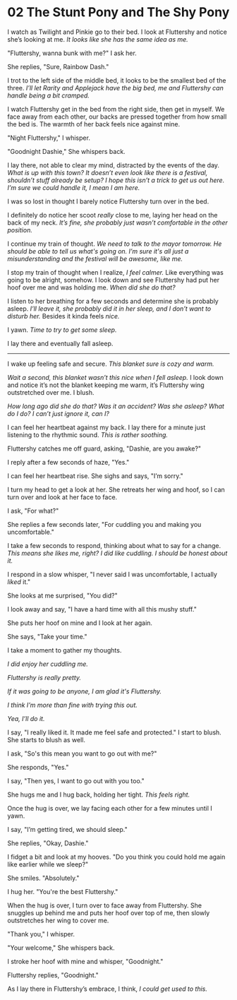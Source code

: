 # 02 The Stunt Pony and The Shy Pony

I watch as Twilight and Pinkie go to their bed. I look at Fluttershy and notice she’s looking at me. *It looks like she has the same idea as me.*

"Fluttershy, wanna bunk with me?" I ask her.

She replies, "Sure, Rainbow Dash."

I trot to the left side of the middle bed, it looks to be the smallest bed of the three. *I’ll let Rarity and Applejack have the big bed, me and Fluttershy can handle being a bit cramped.*

I watch Fluttershy get in the bed from the right side, then get in myself. We face away from each other, our backs are pressed together from how small the bed is. The warmth of her back feels nice against mine.

"Night Fluttershy," I whisper.

"Goodnight Dashie," She whispers back.

I lay there, not able to clear my mind, distracted by the events of the day. *What is up with this town? It doesn’t even look like there is a festival, shouldn’t stuff already be setup? I hope this isn’t a trick to get us out here. I’m sure we could handle it, I mean I am here.*

I was so lost in thought I barely notice Fluttershy turn over in the bed.

I definitely do notice her scoot *really* close to me, laying her head on the back of my neck. *It’s fine, she probably just wasn’t comfortable in the other position.*

I continue my train of thought. *We need to talk to the mayor tomorrow. He should be able to tell us what's going on. I’m sure it's all just a misunderstanding and the festival will be awesome, like me.*

I stop my train of thought when I realize, *I feel calmer.* Like everything was going to be alright, somehow. I look down and see Fluttershy had put her hoof over me and was holding me. *When did she do that?*

I listen to her breathing for a few seconds and determine she is probably asleep. *I’ll leave it, she probably did it in her sleep, and I don’t want to disturb her.* Besides it kinda feels *nice.*

I yawn. *Time to try to get some sleep.*

I lay there and eventually fall asleep.

***

I wake up feeling safe and secure. *This blanket sure is cozy and warm.*

*Wait a second, this blanket wasn’t this nice when I fell asleep.* I look down and notice it’s not the blanket keeping me warm, it’s Fluttershy wing outstretched over me. I blush.

*How long ago did she do that? Was it an accident? Was she asleep? What do I do? I can’t just ignore it, can I?*

I can feel her heartbeat against my back. I lay there for a minute just listening to the rhythmic sound. *This is rather soothing.*

Fluttershy catches me off guard, asking, "Dashie, are you awake?"

I reply after a few seconds of haze, "Yes."

I can feel her heartbeat rise. She sighs and says, "I’m sorry."

I turn my head to get a look at her. She retreats her wing and hoof, so I can turn over and look at her face to face.

I ask, "For what?"

She replies a few seconds later, "For cuddling you and making you uncomfortable."

I take a few seconds to respond, thinking about what to say for a change. *This means she likes me, right? I did like cuddling. I should be honest about it.*

I respond in a slow whisper, "I never said I was uncomfortable, I actually *liked* it."

She looks at me surprised, "You did?"

I look away and say, "I have a hard time with all this mushy stuff."

She puts her hoof on mine and I look at her again.

She says, "Take your time."

I take a moment to gather my thoughts.

*I did enjoy her cuddling me.*

*Fluttershy is really pretty.*

*If it was going to be anyone, I am glad it's Fluttershy.*

*I think I’m more than fine with trying this out.*

*Yea, I’ll do it.*

I say, "I really liked it. It made me feel safe and protected." I start to blush. She starts to blush as well.

I ask, "So's this mean you want to go out with me?"

She responds, "Yes."

I say, "Then yes, I want to go out with you too."

She hugs me and I hug back, holding her tight. *This feels right.*

Once the hug is over, we lay facing each other for a few minutes until I yawn.

I say, "I’m getting tired, we should sleep."

She replies, "Okay, Dashie."

I fidget a bit and look at my hooves. "Do you think you could hold me again like earlier while we sleep?"

She smiles. "Absolutely."

I hug her. "You're the best Fluttershy."

When the hug is over, I turn over to face away from Fluttershy. She snuggles up behind me and puts her hoof over top of me, then slowly outstretches her wing to cover me.

"Thank you," I whisper.

"Your welcome," She whispers back.

I stroke her hoof with mine and whisper, "Goodnight."

Fluttershy replies, "Goodnight."

As I lay there in Fluttershy’s embrace, I think, *I could get used to this.*
